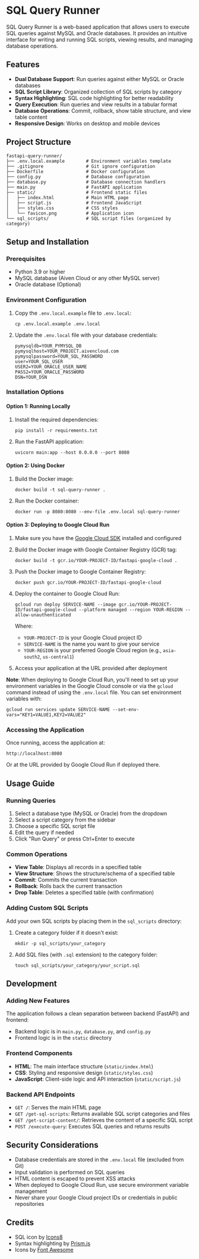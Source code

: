 # SQL Query Runner

SQL Query Runner is a web-based application that allows users to execute SQL queries against MySQL and Oracle databases. It provides an intuitive interface for writing and running SQL scripts, viewing results, and managing database operations.

## Features

- **Dual Database Support**: Run queries against either MySQL or Oracle databases
- **SQL Script Library**: Organized collection of SQL scripts by category
- **Syntax Highlighting**: SQL code highlighting for better readability
- **Query Execution**: Run queries and view results in a tabular format
- **Database Operations**: Commit, rollback, show table structure, and view table content
- **Responsive Design**: Works on desktop and mobile devices

## Project Structure

```
fastapi-query-runner/
├── .env.local.example        # Environment variables template
├── .gitignore                # Git ignore configuration
├── Dockerfile                # Docker configuration
├── config.py                 # Database configuration
├── database.py               # Database connection handlers
├── main.py                   # FastAPI application
├── static/                   # Frontend static files
│   ├── index.html            # Main HTML page
│   ├── script.js             # Frontend JavaScript
│   ├── styles.css            # CSS styles
│   └── favicon.png           # Application icon
└── sql_scripts/              # SQL script files (organized by category)
```

## Setup and Installation

### Prerequisites

- Python 3.9 or higher
- MySQL database (Aiven Cloud or any other MySQL server)
- Oracle database (Optional)

### Environment Configuration

1. Copy the `.env.local.example` file to `.env.local`:
   ```
   cp .env.local.example .env.local
   ```

2. Update the `.env.local` file with your database credentials:
   ```
   pymysqldb=YOUR_PYMYSQL_DB
   pymysqlhost=YOUR_PROJECT.aivencloud.com
   pymysqlpassword=YOUR_SQL_PASSWORD
   user=YOUR_SQL_USER
   USER2=YOUR_ORACLE_USER_NAME
   PASS2=YOUR_ORACLE_PASSWORD
   DSN=YOUR_DSN
   ```

### Installation Options

#### Option 1: Running Locally

1. Install the required dependencies:
   ```
   pip install -r requirements.txt
   ```

2. Run the FastAPI application:
   ```
   uvicorn main:app --host 0.0.0.0 --port 8080
   ```

#### Option 2: Using Docker

1. Build the Docker image:
   ```
   docker build -t sql-query-runner .
   ```

2. Run the Docker container:
   ```
   docker run -p 8080:8080 --env-file .env.local sql-query-runner
   ```

#### Option 3: Deploying to Google Cloud Run

1. Make sure you have the [Google Cloud SDK](https://cloud.google.com/sdk/docs/install) installed and configured

2. Build the Docker image with Google Container Registry (GCR) tag:
   ```
   docker build -t gcr.io/YOUR-PROJECT-ID/fastapi-google-cloud .
   ```

3. Push the Docker image to Google Container Registry:
   ```
   docker push gcr.io/YOUR-PROJECT-ID/fastapi-google-cloud
   ```

4. Deploy the container to Google Cloud Run:
   ```
   gcloud run deploy SERVICE-NAME --image gcr.io/YOUR-PROJECT-ID/fastapi-google-cloud --platform managed --region YOUR-REGION --allow-unauthenticated
   ```

   Where:
   - `YOUR-PROJECT-ID` is your Google Cloud project ID
   - `SERVICE-NAME` is the name you want to give your service
   - `YOUR-REGION` is your preferred Google Cloud region (e.g., `asia-south2`, `us-central1`)

5. Access your application at the URL provided after deployment

**Note**: When deploying to Google Cloud Run, you'll need to set up your environment variables in the Google Cloud console or via the `gcloud` command instead of using the `.env.local` file. You can set environment variables with:

```
gcloud run services update SERVICE-NAME --set-env-vars="KEY1=VALUE1,KEY2=VALUE2"
```

### Accessing the Application

Once running, access the application at:
```
http://localhost:8080
```
Or at the URL provided by Google Cloud Run if deployed there.

## Usage Guide

### Running Queries

1. Select a database type (MySQL or Oracle) from the dropdown
2. Select a script category from the sidebar
3. Choose a specific SQL script file
4. Edit the query if needed
5. Click "Run Query" or press Ctrl+Enter to execute

### Common Operations

- **View Table**: Displays all records in a specified table
- **View Structure**: Shows the structure/schema of a specified table
- **Commit**: Commits the current transaction
- **Rollback**: Rolls back the current transaction
- **Drop Table**: Deletes a specified table (with confirmation)

### Adding Custom SQL Scripts

Add your own SQL scripts by placing them in the `sql_scripts` directory:

1. Create a category folder if it doesn't exist:
   ```
   mkdir -p sql_scripts/your_category
   ```

2. Add SQL files (with `.sql` extension) to the category folder:
   ```
   touch sql_scripts/your_category/your_script.sql
   ```

## Development

### Adding New Features

The application follows a clean separation between backend (FastAPI) and frontend:

- Backend logic is in `main.py`, `database.py`, and `config.py`
- Frontend logic is in the `static` directory

### Frontend Components

- **HTML**: The main interface structure (`static/index.html`)
- **CSS**: Styling and responsive design (`static/styles.css`)
- **JavaScript**: Client-side logic and API interaction (`static/script.js`)

### Backend API Endpoints

- `GET /`: Serves the main HTML page
- `GET /get-sql-scripts`: Returns available SQL script categories and files
- `GET /get-script-content/`: Retrieves the content of a specific SQL script
- `POST /execute-query`: Executes SQL queries and returns results

## Security Considerations

- Database credentials are stored in the `.env.local` file (excluded from Git)
- Input validation is performed on SQL queries
- HTML content is escaped to prevent XSS attacks
- When deployed to Google Cloud Run, use secure environment variable management
- Never share your Google Cloud project IDs or credentials in public repositories

## Credits

- SQL icon by [Icons8](https://icons8.com)
- Syntax highlighting by [Prism.js](https://prismjs.com/)
- Icons by [Font Awesome](https://fontawesome.com/)